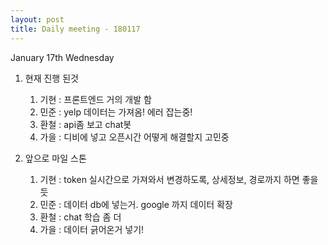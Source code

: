 ```yaml
---
layout: post
title: Daily meeting - 180117
---
```


January 17th Wednesday


1. 현재 진행 된것
	1. 기현 : 프론트엔드 거의 개발 함
	2. 민준 : yelp 데이터는 가져옴! 에러 잡는중!
	3. 환철 : api좀 보고 chat봇
	4. 가을 : 디비에 넣고 오픈시간 어떻게 해결할지 고민중

2. 앞으로 마일 스톤
	1. 기현 : token 실시간으로 가져와서 변경하도록, 상세정보, 경로까지 하면 좋을듯
	2. 민준 : 데이터 db에 넣는거. google 까지 데이터 확장
	3. 환철 : chat 학습 좀 더
	4. 가을 : 데이터 긁어온거 넣기!
